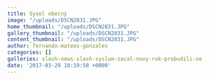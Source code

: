 ```yaml
---
title: Sysel obecný
image: "/uploads/DSCN2831.JPG"
home_thumbnail: "/uploads/DSCN2831.JPG"
gallery_thumbnail: "/uploads/DSCN2831.JPG"
content_thumbnail: "/uploads/DSCN2831.JPG"
author: fernando-mateos-gonzales
categories: []
galleries: slash-news-slash-syslum-zacal-novy-rok-probudili-se
date: '2017-03-29 18:19:58 +0000'
---
```

